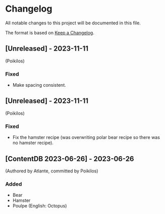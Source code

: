 # Changelog

All notable changes to this project will be documented in this file.

The format is based on [Keep a Changelog](https://keepachangelog.com/en/1.0.0/).


## [Unreleased] - 2023-11-11
(Poikilos)
### Fixed
- Make spacing consistent.


## [Unreleased] - 2023-11-11
(Poikilos)
### Fixed
- Fix the hamster recipe (was overwriting polar bear recipe so there was no hamster recipe).


## [ContentDB 2023-06-26] - 2023-06-26
(Authored by Atlante, committed by Poikilos)

### Added
- Bear
- Hamster
- Poulpe (English: Octopus)
